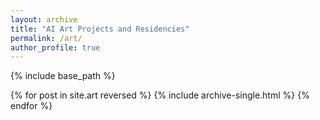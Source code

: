 ```yaml
---
layout: archive
title: "AI Art Projects and Residencies"
permalink: /art/
author_profile: true
---
```


{% include base_path %}

{% for post in site.art reversed %}
  {% include archive-single.html %}
{% endfor %}
